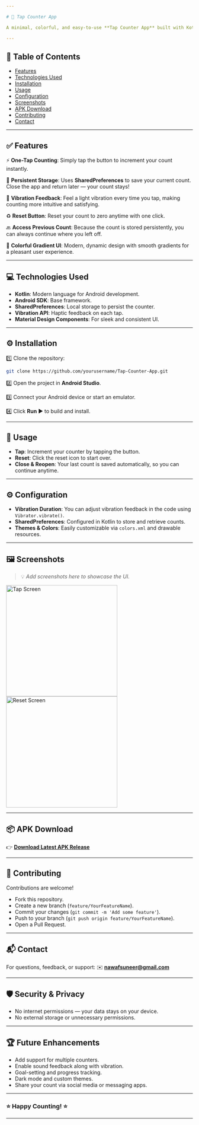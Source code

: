 ```yaml
---

# 🎯 Tap Counter App

A minimal, colorful, and easy-to-use **Tap Counter App** built with Kotlin. Whether you're counting reps at the gym, tracking habits, reciting dhikr/tasbih, or managing event attendees — this app helps you keep track, anytime, anywhere.

---
```


## 📄 Table of Contents

* [Features](#-features)
* [Technologies Used](#-technologies-used)
* [Installation](#-installation)
* [Usage](#-usage)
* [Configuration](#-configuration)
* [Screenshots](#-screenshots)
* [APK Download](#-apk-download)
* [Contributing](#-contributing)
* [Contact](#-contact)

---

## ✅ Features

⚡ **One-Tap Counting**: Simply tap the button to increment your count instantly.

💾 **Persistent Storage**: Uses **SharedPreferences** to save your current count. Close the app and return later — your count stays!

🔔 **Vibration Feedback**: Feel a light vibration every time you tap, making counting more intuitive and satisfying.

♻️ **Reset Button**: Reset your count to zero anytime with one click.

🔙 **Access Previous Count**: Because the count is stored persistently, you can always continue where you left off.

🎨 **Colorful Gradient UI**: Modern, dynamic design with smooth gradients for a pleasant user experience.

---

## 💻 Technologies Used

* **Kotlin**: Modern language for Android development.
* **Android SDK**: Base framework.
* **SharedPreferences**: Local storage to persist the counter.
* **Vibration API**: Haptic feedback on each tap.
* **Material Design Components**: For sleek and consistent UI.

---

## ⚙️ Installation

1️⃣ Clone the repository:

```bash
git clone https://github.com/yourusername/Tap-Counter-App.git
```

2️⃣ Open the project in **Android Studio**.

3️⃣ Connect your Android device or start an emulator.

4️⃣ Click **Run** ▶️ to build and install.

---

## 🚀 Usage

* **Tap**: Increment your counter by tapping the button.
* **Reset**: Click the reset icon to start over.
* **Close & Reopen**: Your last count is saved automatically, so you can continue anytime.

---

## ⚙️ Configuration

* **Vibration Duration**: You can adjust vibration feedback in the code using `Vibrator.vibrate()`.
* **SharedPreferences**: Configured in Kotlin to store and retrieve counts.
* **Themes & Colors**: Easily customizable via `colors.xml` and drawable resources.

---

## 🖼️ Screenshots

> 💡 *Add screenshots here to showcase the UI.*

<img src="screenshots/tap_screen.png" width="300" alt="Tap Screen" />
<img src="screenshots/reset_screen.png" width="300" alt="Reset Screen" />

---

## 📦 APK Download

👉 [**Download Latest APK Release**](https://github.com/muhammednawaf/Tap-Count-App/blob/main/Tap%20Counter.apk)

---

## 🤝 Contributing

Contributions are welcome!

* Fork this repository.
* Create a new branch (`feature/YourFeatureName`).
* Commit your changes (`git commit -m 'Add some feature'`).
* Push to your branch (`git push origin feature/YourFeatureName`).
* Open a Pull Request.

---

## 📬 Contact

For questions, feedback, or support:
✉️ **[nawafsuneer@gmail.com](mailto:nawafsuneer@gmail.com)**

---

## 🛡️ Security & Privacy

* No internet permissions — your data stays on your device.
* No external storage or unnecessary permissions.

---

## 🏆 Future Enhancements

* Add support for multiple counters.
* Enable sound feedback along with vibration.
* Goal-setting and progress tracking.
* Dark mode and custom themes.
* Share your count via social media or messaging apps.

---

### ⭐️ Happy Counting! ⭐️

---
